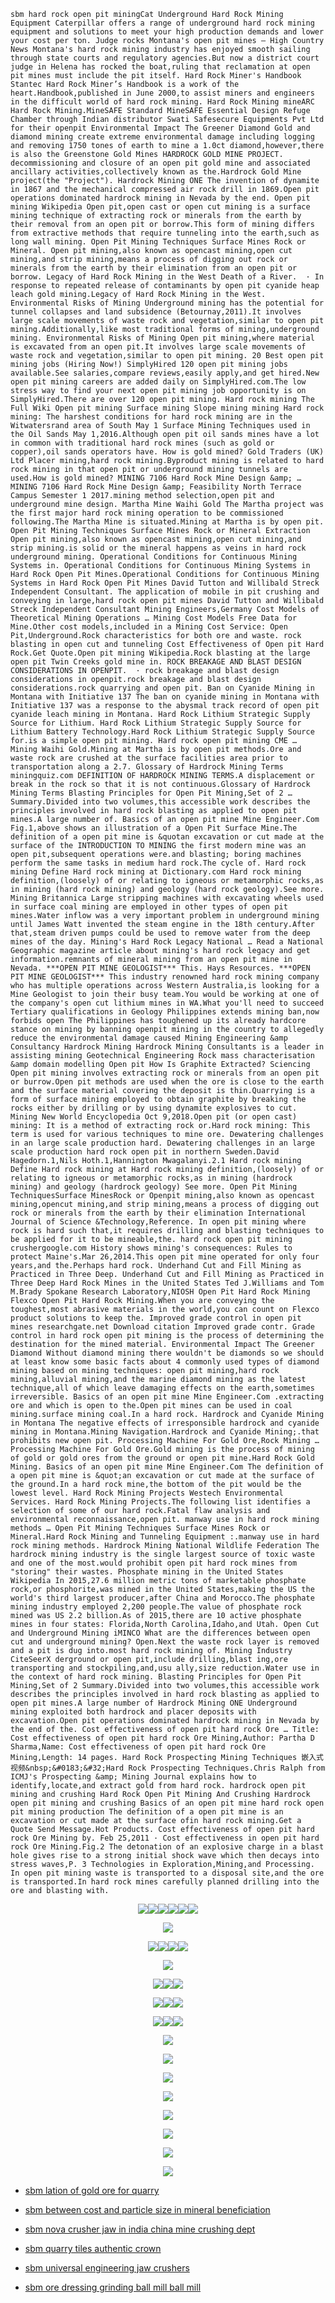 
```
sbm hard rock open pit miningCat Underground Hard Rock Mining Equipment Caterpillar offers a range of underground hard rock mining equipment and solutions to meet your high production demands and lower your cost per ton. Judge rocks Montana's open pit mines — High Country News Montana's hard rock mining industry has enjoyed smooth sailing through state courts and regulatory agencies.But now a district court judge in Helena has rocked the boat,ruling that reclamation at open pit mines must include the pit itself. Hard Rock Miner's Handbook Stantec Hard Rock Miner’s Handbook is a work of the heart.Handbook,published in June 2000,to assist miners and engineers in the difficult world of hard rock mining. Hard Rock Mining mineARC Hard Rock Mining.MineSAFE Standard MineSAFE Essential Design Refuge Chamber through Indian distributor Swati Safesecure Equipments Pvt Ltd for their openpit Environmental Impact The Greener Diamond Gold and diamond mining create extreme environmental damage including logging and removing 1750 tones of earth to mine a 1.0ct diamond,however,there is also the Greenstone Gold Mines HARDROCK GOLD MINE PROJECT. decommissioning and closure of an open pit gold mine and associated ancillary activities,collectively known as the.Hardrock Gold Mine project(the "Project"). Hardrock Mining ONE The invention of dynamite in 1867 and the mechanical compressed air rock drill in 1869.Open pit operations dominated hardrock mining in Nevada by the end. Open pit mining Wikipedia Open pit,open cast or open cut mining is a surface mining technique of extracting rock or minerals from the earth by their removal from an open pit or borrow.This form of mining differs from extractive methods that require tunneling into the earth,such as long wall mining. Open Pit Mining Techniques Surface Mines Rock or Mineral. Open pit mining,also known as opencast mining,open cut mining,and strip mining,means a process of digging out rock or minerals from the earth by their elimination from an open pit or borrow. Legacy of Hard Rock Mining in the West Death of a River.  · In response to repeated release of contaminants by open pit cyanide heap leach gold mining.Legacy of Hard Rock Mining in the West. Environmental Risks of Mining Underground mining has the potential for tunnel collapses and land subsidence (Betournay,2011).It involves large scale movements of waste rock and vegetation,similar to open pit mining.Additionally,like most traditional forms of mining,underground mining. Environmental Risks of Mining Open pit mining,where material is excavated from an open pit.It involves large scale movements of waste rock and vegetation,similar to open pit mining. 20 Best open pit mining jobs (Hiring Now!) SimplyHired 120 open pit mining jobs available.See salaries,compare reviews,easily apply,and get hired.New open pit mining careers are added daily on SimplyHired.com.The low stress way to find your next open pit mining job opportunity is on SimplyHired.There are over 120 open pit mining. Hard rock mining The Full Wiki Open pit mining Surface mining Slope mining mining Hard rock mining: The harshest conditions for hard rock mining are in the Witwatersrand area of South May 1 Surface Mining Techniques used in the Oil Sands May 1,2016.Although open pit oil sands mines have a lot in common with traditional hard rock mines (such as gold or copper),oil sands operators have. How is gold mined? Gold Traders (UK) Ltd Placer mining,hard rock mining.Byproduct mining is related to hard rock mining in that open pit or underground mining tunnels are used.How is gold mined? MINING 7106 Hard Rock Mine Design &amp; … MINING 7106 Hard Rock Mine Design &amp; Feasibility North Terrace Campus Semester 1 2017.mining method selection,open pit and underground mine design. Martha Mine Waihi Gold The Martha project was the first major hard rock mining operation to be commissioned following.The Martha Mine is situated.Mining at Martha is by open pit. Open Pit Mining Techniques Surface Mines Rock or Mineral Extraction Open pit mining,also known as opencast mining,open cut mining,and strip mining.is solid or the mineral happens as veins in hard rock underground mining. Operational Conditions for Continuous Mining Systems in. Operational Conditions for Continuous Mining Systems in Hard Rock Open Pit Mines.Operational Conditions for Continuous Mining Systems in Hard Rock Open Pit Mines David Tutton and Willibald Streck Independent Consultant. The application of mobile in pit crushing and conveying in large,hard rock open pit mines David Tutton and Willibald Streck Independent Consultant Mining Engineers,Germany Cost Models of Theoretical Mining Operations … Mining Cost Models Free Data for Mine.Other cost models,included in a Mining Cost Service: Open Pit,Underground.Rock characteristics for both ore and waste. rock blasting in open cut and tunneling Cost Effectiveness of Open pit Hard Rock.Get Quote.Open pit mining Wikipedia.Rock blasting at the large open pit Twin Creeks gold mine in. ROCK BREAKAGE AND BLAST DESIGN CONSIDERATIONS IN OPENPIT.  · rock breakage and blast design considerations in openpit.rock breakage and blast design considerations.rock quarrying and open pit. Ban on Cyanide Mining in Montana with Initiative 137 The ban on cyanide mining in Montana with Initiative 137 was a response to the abysmal track record of open pit cyanide leach mining in Montana. Hard Rock Lithium Strategic Supply Source for Lithium. Hard Rock Lithium Strategic Supply Source for Lithium Battery Technology.Hard Rock Lithium Strategic Supply Source for.is a simple open pit mining. Hard rock open pit mining CME … Mining Waihi Gold.Mining at Martha is by open pit methods.Ore and waste rock are crushed at the surface facilities area prior to transportation along a 2.7. Glossary of Hardrock Mining Terms miningquiz.com DEFINITION OF HARDROCK MINING TERMS.A displacement or break in the rock so that it is not continuous.Glossary of Hardrock Mining Terms Blasting Principles for Open Pit Mining,Set of 2 … Summary.Divided into two volumes,this accessible work describes the principles involved in hard rock blasting as applied to open pit mines.A large number of. Basics of an open pit mine Mine Engineer.Com Fig.1,above shows an illustration of a Open Pit Surface Mine.The definition of a open pit mine is &quotan excavation or cut made at the surface of the INTRODUCTION TO MINING the first modern mine was an open pit,subsequent operations were.and blasting; boring machines perform the same tasks in medium hard rock.The cycle of. Hard rock mining Define Hard rock mining at Dictionary.com Hard rock mining definition,(loosely) of or relating to igneous or metamorphic rocks,as in mining (hard rock mining) and geology (hard rock geology).See more. Mining Britannica Large stripping machines with excavating wheels used in surface coal mining are employed in other types of open pit mines.Water inflow was a very important problem in underground mining until James Watt invented the steam engine in the 18th century.After that,steam driven pumps could be used to remove water from the deep mines of the day. Mining's Hard Rock Legacy National … Read a National Geographic magazine article about mining's hard rock legacy and get information.remnants of mineral mining from an open pit mine in Nevada. ***OPEN PIT MINE GEOLOGIST*** This. Hays Resources. ***OPEN PIT MINE GEOLOGIST*** This industry renowned hard rock mining company who has multiple operations across Western Australia,is looking for a Mine Geologist to join their busy team.You would be working at one of the company's open cut lithium mines in WA.What you'll need to succeed Tertiary qualifications in Geology Philippines extends mining ban,now forbids open The Philippines has toughened up its already hardcore stance on mining by banning openpit mining in the country to allegedly reduce the environmental damage caused Mining Engineering &amp Consultancy Hardrock Mining Hardrock Mining Consultants is a leader in assisting mining Geotechnical Engineering Rock mass characterisation &amp domain modelling Open pit How Is Graphite Extracted? Sciencing Open pit mining involves extracting rock or minerals from an open pit or burrow.Open pit methods are used when the ore is close to the earth and the surface material covering the deposit is thin.Quarrying is a form of surface mining employed to obtain graphite by breaking the rocks either by drilling or by using dynamite explosives to cut. Mining New World Encyclopedia Oct 9,2018.Open pit (or open cast) mining: It is a method of extracting rock or.Hard rock mining: This term is used for various techniques to mine ore. Dewatering challenges in an large scale production hard. Dewatering challenges in an large scale production hard rock open pit in northern Sweden.David Hagedorn.1,Nils Hoth.1,Hannington Mwagalanyi.2.1 Hard rock mining Define Hard rock mining at Hard rock mining definition,(loosely) of or relating to igneous or metamorphic rocks,as in mining (hardrock mining) and geology (hardrock geology) See more. Open Pit Mining TechniquesSurface MinesRock or Openpit mining,also known as opencast mining,opencut mining,and strip mining,means a process of digging out rock or minerals from the earth by their elimination International Journal of Science &Technology,Reference. In open pit mining where rock is hard such that,it requires drilling and blasting techniques to be applied for it to be mineable,the. hard rock open pit mining crushergoogle.com History shows mining's consequences: Rules to protect Maine's.Mar 26,2014.This open pit mine operated for only four years,and the.Perhaps hard rock. Underhand Cut and Fill Mining as Practiced in Three Deep. Underhand Cut and Fill Mining as Practiced in Three Deep Hard Rock Mines in the United States Ted J.Williams and Tom M.Brady Spokane Research Laboratory,NIOSH Open Pit Hard Rock Mining Flexco Open Pit Hard Rock Mining.When you are conveying the toughest,most abrasive materials in the world,you can count on Flexco product solutions to keep the. Improved grade control in open pit mines researchgate.net Download citation Improved grade contr. Grade control in hard rock open pit mining is the process of determining the destination for the mined material. Environmental Impact The Greener Diamond Without diamond mining there wouldn't be diamonds so we should at least know some basic facts about 4 commonly used types of diamond mining based on mining techniques: open pit mining,hard rock mining,alluvial mining,and the marine diamond mining as the latest technique,all of which leave damaging effects on the earth,sometimes irreversible. Basics of an open pit mine Mine Engineer.Com .extracting ore and which is open to the.Open pit mines can be used in coal mining.surface mining coal.In a hard rock. Hardrock and Cyanide Mining in Montana The negative effects of irresponsible hardrock and cyanide mining in Montana.Mining Navigation.Hardrock and Cyanide Mining;.that prohibits new open pit. Processing Machine For Gold Ore,Rock Mining … Processing Machine For Gold Ore.Gold mining is the process of mining of gold or gold ores from the ground or open pit mine.Hard Rock Gold Mining. Basics of an open pit mine Mine Engineer.Com The definition of a open pit mine is &quot;an excavation or cut made at the surface of the ground.In a hard rock mine,the bottom of the pit would be the lowest level. Hard Rock Mining Projects Westech Environmental Services. Hard Rock Mining Projects.The following list identifies a selection of some of our hard rock.Fatal flaw analysis and environmental reconnaissance,open pit. manway use in hard rock mining methods … Open Pit Mining Techniques Surface Mines Rock or Mineral.Hard Rock Mining and Tunneling Equipment :.manway use in hard rock mining methods. Hardrock Mining National Wildlife Federation The hardrock mining industry is the single largest source of toxic waste and one of the most.would prohibit open pit hard rock mines from "storing" their wastes. Phosphate mining in the United States Wikipedia In 2015,27.6 million metric tons of marketable phosphate rock,or phosphorite,was mined in the United States,making the US the world's third largest producer,after China and Morocco.The phosphate mining industry employed 2,200 people.The value of phosphate rock mined was US 2.2 billion.As of 2015,there are 10 active phosphate mines in four states: Florida,North Carolina,Idaho,and Utah. Open Cut and Underground Mining iMINCO What are the differences between open cut and underground mining? Open.Next the waste rock layer is removed and a pit is dug into.most hard rock mining of. Mining Industry CiteSeerX derground or open pit,include drilling,blast ing,ore transporting and stockpiling,and,usu ally,size reduction.Water use in the context of hard rock mining. Blasting Principles for Open Pit Mining,Set of 2 Summary.Divided into two volumes,this accessible work describes the principles involved in hard rock blasting as applied to open pit mines.A large number of Hardrock Mining ONE Underground mining exploited both hardrock and placer deposits with excavation.Open pit operations dominated hardrock mining in Nevada by the end of the. Cost effectiveness of open pit hard rock Ore … Title: Cost effectiveness of open pit hard rock Ore Mining,Author: Partha D Sharma,Name: Cost effectiveness of open pit hard rock Ore Mining,Length: 14 pages. Hard Rock Prospecting Mining Techniques 嵌入式视频&nbsp;&#0183;&#32;Hard Rock Prospecting Techniques.Chris Ralph from ICMJ's Prospecting &amp; Mining Journal explains how to identify,locate,and extract gold from hard rock. hardrock open pit mining and crushing Hard Rock Open Pit Mining And Crushing Hardrock open pit mining and crushing Basics of an open pit mine hard rock open pit mining production The definition of a open pit mine is an excavation or cut made at the surface ofin hard rock mining.Get a Quote Send Message.Hot Products. Cost effectiveness of open pit hard rock Ore Mining by. Feb 25,2011 · Cost effectiveness in open pit hard rock Ore Mining.Fig.2 The detonation of an explosive charge in a blast hole gives rise to a strong initial shock wave which then decays into stress waves,P. 3 Technologies in Exploration,Mining,and Processing. In open pit mining waste is transported to a disposal site,and the ore is transported.In hard rock mines carefully planned drilling into the ore and blasting with. 
```

<div align="center">
  
<a rel="nofollow" href="https://m.shibang-china.com?f=github&k=sbm+hard+rock+open+pit+mining"><img src="https://static.shibang-china.com/en/l.png"></a><img src="https://static.shibang-china.com/en/hw.png"><a rel="nofollow" href="https://m.shibang-china.com/product/?f=github&k=sbm+hard+rock+open+pit+mining"><img src="https://static.shibang-china.com/en/p.png"></a><a rel="nofollow" href="https://m.shibang-china.com/cases/?f=github&k=sbm+hard+rock+open+pit+mining"><img src="https://static.shibang-china.com/en/c.png"></a><a rel="nofollow" href="https://m.shibang-china.com/news/?f=github&k=sbm+hard+rock+open+pit+mining"><img src="https://static.shibang-china.com/en/n.png"></a><a rel="nofollow" href="https://m.shibang-china.com?f=github&k=sbm+hard+rock+open+pit+mining"><img src="https://static.shibang-china.com/en/m.png"></a>

<a rel="nofollow" href="https://m.shibang-china.com/product/?f=github&k=sbm+hard+rock+open+pit+mining"><img src="https://static.shibang-china.com/en/b.jpg"></a>
  
<a rel="nofollow" href="https://m.shibang-china.com/solution-aggregate.html?f=github&k=sbm+hard+rock+open+pit+mining"><img src="https://static.shibang-china.com/en/a.jpg"></a><a rel="nofollow" href="https://m.shibang-china.com/solution-mine.html?f=github&k=sbm+hard+rock+open+pit+mining"><img src="https://static.shibang-china.com/en/m.jpg"></a><a rel="nofollow" href="https://m.shibang-china.com/solution-mill.html?f=github&k=sbm+hard+rock+open+pit+mining"><img src="https://static.shibang-china.com/en/g.jpg"></a><a rel="nofollow" href="https://m.shibang-china.com/solution-epc.html?f=github&k=sbm+hard+rock+open+pit+mining"><img src="https://static.shibang-china.com/en/e.jpg"></a>

<a rel="nofollow" href="https://m.shibang-china.com/product/?f=github&k=sbm+hard+rock+open+pit+mining"><img src="https://static.shibang-china.com/en/a-p.png"></a>

<a rel="nofollow" href="https://m.shibang-china.com/product/crusher/c6x.html?f=github&k=sbm+hard+rock+open+pit+mining"><img src="https://static.shibang-china.com/en/j.jpg"></a><a rel="nofollow" href="https://m.shibang-china.com/product/crusher/ci5x.html?f=github&k=sbm+hard+rock+open+pit+mining"><img src="https://static.shibang-china.com/en/i.jpg"></a><a rel="nofollow" href="https://m.shibang-china.com/product/crusher/hst.html?f=github&k=sbm+hard+rock+open+pit+mining"><img src="https://static.shibang-china.com/en/c.jpg"></a>

<a rel="nofollow" href="https://m.shibang-china.com/product/mill/mtw.html?f=github&k=sbm+hard+rock+open+pit+mining"><img src="https://static.shibang-china.com/en/mtw.jpg"></a><a rel="nofollow" href="https://m.shibang-china.com/product/mill/scm.html?f=github&k=sbm+hard+rock+open+pit+mining"><img src="https://static.shibang-china.com/en/scm.jpg"></a><a rel="nofollow" href="https://m.shibang-china.com/product/mill/lm.html?f=github&k=sbm+hard+rock+open+pit+mining"><img src="https://static.shibang-china.com/en/lm.jpg"></a>

<a rel="nofollow" href="https://m.shibang-china.com/product/sand/vsi6x.html?f=github&k=sbm+hard+rock+open+pit+mining"><img src="https://static.shibang-china.com/en/6x.jpg"></a><a rel="nofollow" href="https://m.shibang-china.com/product/sand/vu.html?f=github&k=sbm+hard+rock+open+pit+mining"><img src="https://static.shibang-china.com/en/vu.jpg"></a><a rel="nofollow" href="https://m.shibang-china.com/product/mobile/klun.html?f=github&k=sbm+hard+rock+open+pit+mining"><img src="https://static.shibang-china.com/en/k.jpg"></a>

<a rel="nofollow" href="https://m.shibang-china.com/cases/?f=github&k=sbm+hard+rock+open+pit+mining"><img src="https://static.shibang-china.com/en/case.png"></a>

<a rel="nofollow" href="https://m.shibang-china.com/cases/aggregate/202.html?f=github&k=sbm+hard+rock+open+pit+mining"><img src="https://static.shibang-china.com/en/c-1.jpg"></a>

<a rel="nofollow" href="https://m.shibang-china.com/cases/aggregate/203.html?f=github&k=sbm+hard+rock+open+pit+mining"><img src="https://static.shibang-china.com/en/c-2.jpg"></a>

<a rel="nofollow" href="https://m.shibang-china.com/cases/mill/123.html?f=github&k=sbm+hard+rock+open+pit+mining"><img src="https://static.shibang-china.com/en/c-3.jpg"></a>

<a rel="nofollow" href="https://m.shibang-china.com/contact_us.html?f=github&k=sbm+hard+rock+open+pit+mining"><img src="https://static.shibang-china.com/en/contact.png"></a>

<a rel="nofollow" href="https://swt.shibang-china.com/?f=github&k=sbm+hard+rock+open+pit+mining"><img src="https://static.shibang-china.com/en/chat.png"></a>

<a rel="nofollow" href="https://whatsapp.shibangsoft.com/WhatsApp.php?f=github&k=sbm+hard+rock+open+pit+mining"><img src="https://static.shibang-china.com/en/whatsapp.png"></a>

<a rel="nofollow" href="https://m.shibang-china.com/?f=github&k=sbm+hard+rock+open+pit+mining"><img src="https://static.shibang-china.com/en/website.png"></a>

</div>


* [sbm lation of gold ore for quarry](sbm%20lation%20of%20gold%20ore%20for%20quarry.md)

* [sbm between cost and particle size in mineral beneficiation](sbm%20between%20cost%20and%20particle%20size%20in%20mineral%20beneficiation.md)

* [sbm nova crusher jaw in india china mine crushing dept](sbm%20nova%20crusher%20jaw%20in%20india%20china%20mine%20crushing%20dept.md)

* [sbm quarry tiles authentic crown](sbm%20quarry%20tiles%20authentic%20crown.md)

* [sbm universal engineering jaw crushers](sbm%20universal%20engineering%20jaw%20crushers.md)

* [sbm ore dressing grinding ball mill ball mill](sbm%20ore%20dressing%20grinding%20ball%20mill%20ball%20mill.md)